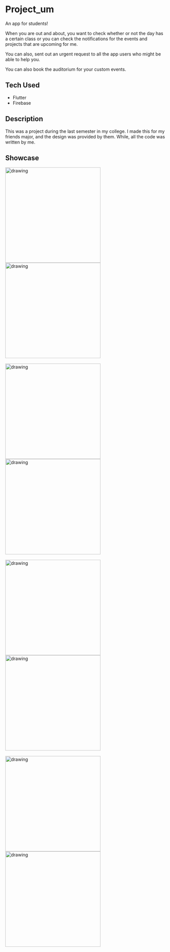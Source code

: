 # Project_um

An app for students!

When you are out and about, you want to check whether or not 
the day has a certain class or you can check the notifications
for the events and projects that are upcoming for me. 

You can also, sent out an urgent request to all the app users who
might be able to help you.

You can also book the auditorium for your custom events.

## Tech Used
- Flutter
- Firebase

## Description
This was a project during the last semester in my college.
I made this for my friends major, and the design was provided by them. 
While, all the code was written by me. 


## Showcase

<img src="https://github.com/Sawansunar56/Project-Um/assets/62794662/26e23481-eb4c-498e-b013-182351e4e78d" alt="drawing" width="300"/>
<img src="https://github.com/Sawansunar56/Project-Um/assets/62794662/b9a157fc-0464-4872-8ab9-4c2ba58eabd6" alt="drawing" width="300"/>
<br />
<br />
<img src="https://github.com/Sawansunar56/Project-Um/assets/62794662/75cdfeb0-119f-44d6-b240-e767c3b0a786" alt="drawing" width="300"/>
<img src="https://github.com/Sawansunar56/Project-Um/assets/62794662/7c6c0dd3-3913-48a2-bedc-a66e4ee2cfc6" alt="drawing" width="300"/>
<br />
<br />
<img src="https://github.com/Sawansunar56/Project-Um/assets/62794662/6ed2b009-efc4-4d44-ae1e-608b7722c1d5" alt="drawing" width="300"/>
<img src="https://github.com/Sawansunar56/Project-Um/assets/62794662/2a346281-bb86-4b3f-8ffd-75087887beda" alt="drawing" width="300"/>
<br />
<br />
<img src="https://github.com/Sawansunar56/Project-Um/assets/62794662/ee88e07a-37d9-4693-881f-46028e4dfbc9" alt="drawing" width="300"/>
<img src="https://github.com/Sawansunar56/Project-Um/assets/62794662/b70351b9-c5d4-48ab-8fbc-65d3c58d8489" alt="drawing" width="300"/>

